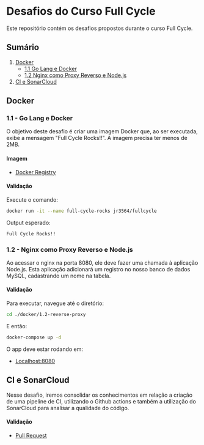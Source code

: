 # Desafios do Curso Full Cycle

Este repositório contém os desafios propostos durante o curso Full Cycle.

## Sumário

1. [Docker](#docker)
   - [1.1 Go Lang e Docker](#11---go-lang-e-docker)
   - [1.2 Nginx como Proxy Reverso e Node.js](#12---nginx-como-proxy-reverso-e-nodejs)
2. [CI e SonarCloud](#ci-e-sonarcloud)

## Docker

### 1.1 - Go Lang e Docker

O objetivo deste desafio é criar uma imagem Docker que, ao ser executada, exibe a mensagem "Full Cycle Rocks!!". A imagem precisa ter menos de 2MB.

#### Imagem

- [Docker Registry](https://hub.docker.com/r/jr3564/fullcycle)

#### Validação

Execute o comando:

```bash
docker run -it --name full-cycle-rocks jr3564/fullcycle
```

Output esperado:

```bash
Full Cycle Rocks!!
```

### 1.2 - Nginx como Proxy Reverso e Node.js

Ao acessar o nginx na porta 8080, ele deve fazer uma chamada à aplicação Node.js. Esta aplicação adicionará um registro no nosso banco de dados MySQL, cadastrando um nome na tabela.

#### Validação

Para executar, navegue até o diretório:

```bash
cd ./docker/1.2-reverse-proxy
```

E então:

```bash
docker-compose up -d
```

O app deve estar rodando em:

- [Localhost:8080](http://localhost:8080/)

## CI e SonarCloud

Nesse desafio, iremos consolidar os conhecimentos em relação a criação de uma pipeline de CI, utilizando o Github actions e também a utilização do SonarCloud para analisar a qualidade do código.

#### Validação

- [Pull Request](https://github.com/RodolfoJr3564/full-cycle-3.0/pull/11)

